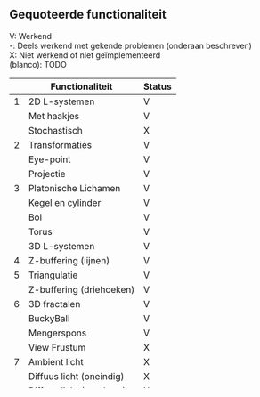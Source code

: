## Gequoteerde functionaliteit

V: Werkend  
-: Deels werkend met gekende problemen (onderaan beschreven)  
X: Niet werkend of niet geïmplementeerd  
(blanco): TODO  


|   | Functionaliteit      | Status |
|---|---------------------------|--------|
| 1 | 2D L-systemen             | V      |
|   | Met haakjes               | V      |
|   | Stochastisch              | X      |
| 2 | Transformaties            | V      |
|   | Eye-point                 | V      |
|   | Projectie                 | V      |
| 3 | Platonische Lichamen      | V      |
|   | Kegel en cylinder         | V      |
|   | Bol                       | V      |
|   | Torus                     | V      |
|   | 3D L-systemen             | V      |
| 4 | Z-buffering (lijnen)      | V      |
| 5 | Triangulatie              | V      |
|   | Z-buffering (driehoeken)  | V      |
| 6 | 3D fractalen              | V      |
|   | BuckyBall                 | V      |
|   | Mengerspons               | V      |
|   | View Frustum              | X      |
| 7 | Ambient licht             | X      |
|   | Diffuus licht (oneindig)  | X      |
|   | Diffuus licht (puntbron)  | X      |
|   | Speculair licht           | X      |
| 8 | Schaduw                   | X      |
|   | Texture mapping           | X      |
| 9 | Bollen en cylinders       | X      |
|   | UV-coordinaten            | X      |
|   | Cube mapping              | X      |

Geïmplementeerde vorm van texture mapping: ...

## Gekende problemen 
...
## Niet-gequoteerde functionaliteit
...

## Extra functionaliteit, niet in de opgaves beschreven
...


